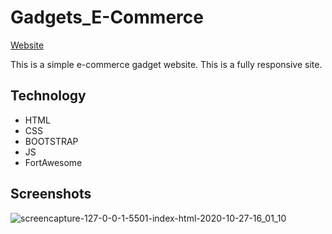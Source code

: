 # Gadgets_E-Commerce


[Website](https://nahidkishore.github.io/Gadgets_E-Commerce/)

This is a simple e-commerce gadget website. This is a fully responsive site.

## Technology

- HTML
- CSS
- BOOTSTRAP
- JS
- FortAwesome

## Screenshots
![screencapture-127-0-0-1-5501-index-html-2020-10-27-16_01_10](https://user-images.githubusercontent.com/39863835/97286466-bad5ae80-186d-11eb-84a9-5cd64b0fe3af.png)
